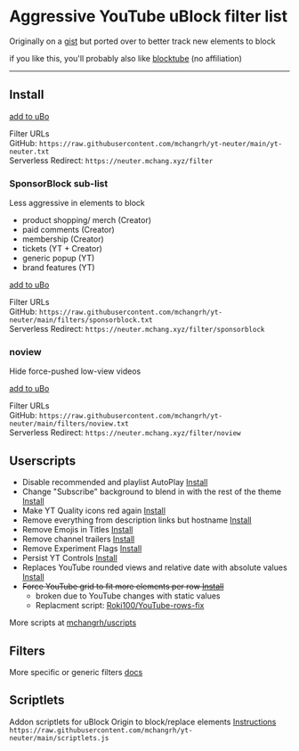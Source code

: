 # Aggressive YouTube uBlock filter list

Originally on a [gist](https://gist.github.com/mchangrh/a51e72bb36a492bfda37a6a9fa537f22) but ported over to better track new elements to block

if you like this, you'll probably also like [blocktube](https://github.com/amitbl/blocktube) (no affiliation)

-----

## Install

[add to uBo](https://subscribe.adblockplus.org/?location=https://neuter.mchang.xyz/filter&title=YouTube%20Neuter)  

Filter URLs  
GitHub: `https://raw.githubusercontent.com/mchangrh/yt-neuter/main/yt-neuter.txt`  
Serverless Redirect: `https://neuter.mchang.xyz/filter`  

### SponsorBlock sub-list
Less aggressive in elements to block
 - product shopping/ merch (Creator)
 - paid comments (Creator)
 - membership (Creator)
 - tickets (YT + Creator)
 - generic popup (YT)
 - brand features (YT)

[add to uBo](https://subscribe.adblockplus.org/?location=https://neuter.mchang.xyz/filter/sponsorblock&title=yt-neuter%20sponsorblock)  

Filter URLs  
GitHub: `https://raw.githubusercontent.com/mchangrh/yt-neuter/main/filters/sponsorblock.txt`  
Serverless Redirect: `https://neuter.mchang.xyz/filter/sponsorblock`  

### noview
Hide force-pushed low-view videos

[add to uBo](https://subscribe.adblockplus.org/?location=https://neuter.mchang.xyz/filter/noview&title=YouTube%20Neuter%20noview)  

Filter URLs  
GitHub: `https://raw.githubusercontent.com/mchangrh/yt-neuter/main/filters/noview.txt`  
Serverless Redirect: `https://neuter.mchang.xyz/filter/noview`  

## Userscripts
 - Disable recommended and playlist AutoPlay [Install](https://neuter.mchang.xyz/script/yt-no-autoplay)
 - Change "Subscribe" background to blend in with the rest of the theme [Install](https://neuter.mchang.xyz/script/mute-subscribe)
 - Make YT Quality icons red again [Install](https://neuter.mchang.xyz/script/old-red-quality)
 - Remove everything from description links but hostname [Install](https://neuter.mchang.xyz/script/no-link-path)
 - Remove Emojis in Titles [Install](https://neuter.mchang.xyz/script/no-emoji)
 - Remove channel trailers [Install](https://neuter.mchang.xyz/script/no-trailer)
 - Remove Experiment Flags [Install](https://neuter.mchang.xyz/script/flag-remover)
 - Persist YT Controls [Install](https://uscript.mchang.xyz/yt/yt-persist-ctrl.user.js)
 - Replaces YouTube rounded views and relative date with absolute values [Install](https://uscript.mchang.xyz/yt/yt-absview-date)
 - ~~Force YouTube grid to fit more elements per row [Install](https://neuter.mchang.xyz/script/reflow)~~
   - broken due to YouTube changes with static values
   - Replacment script: [Roki100/YouTube-rows-fix](https://github.com/Roki100/YouTube-rows-fix)  

More scripts at [mchangrh/uscripts](https://github.com/mchangrh/uscripts/tree/main/yt)

## Filters
More specific or generic filters [docs](./docs)

## Scriptlets
Addon scriptlets for uBlock Origin to block/replace elements [Instructions](https://github.com/gorhill/uBlock/wiki/Advanced-settings#userresourceslocation)  
`https://raw.githubusercontent.com/mchangrh/yt-neuter/main/scriptlets.js`